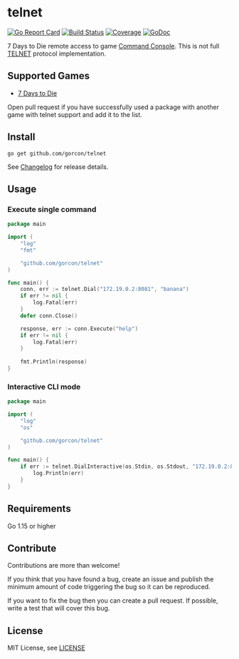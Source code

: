# telnet

[![Go Report Card](https://goreportcard.com/badge/github.com/gorcon/telnet)](https://goreportcard.com/report/github.com/gorcon/telnet)
[![Build Status](https://travis-ci.org/gorcon/telnet.svg?branch=master)](https://travis-ci.org/gorcon/telnet)
[![Coverage](https://gocover.io/_badge/github.com/gorcon/telnet?0 "coverage")](https://gocover.io/github.com/gorcon/telnet)
[![GoDoc](https://img.shields.io/badge/godoc-reference-blue.svg)](https://godoc.org/github.com/gorcon/telnet)

7 Days to Die remote access to game [Command Console](https://7daystodie.gamepedia.com/Command_Console). This is not full [TELNET](https://en.wikipedia.org/wiki/Telnet) protocol implementation.

## Supported Games

* [7 Days to Die](https://store.steampowered.com/app/251570) 

Open pull request if you have successfully used a package with another game with telnet support and add it to the list.

## Install

```text
go get github.com/gorcon/telnet
```

See [Changelog](CHANGELOG.md) for release details.

## Usage

### Execute single command

```go
package main

import (
	"log"
	"fmt"

	"github.com/gorcon/telnet"
)

func main() {
	conn, err := telnet.Dial("172.19.0.2:8081", "banana")
	if err != nil {
		log.Fatal(err)
	}
	defer conn.Close()

	response, err := conn.Execute("help")
	if err != nil {
		log.Fatal(err)
	}
	
	fmt.Println(response)	
}
```

### Interactive CLI mode

```go
package main

import (
	"log"
	"os"

	"github.com/gorcon/telnet"
)

func main() {
	if err := telnet.DialInteractive(os.Stdin, os.Stdout, "172.19.0.2:8081", "banana"); err != nil {
		log.Println(err)
	}
}
```

## Requirements

Go 1.15 or higher

## Contribute

Contributions are more than welcome! 

If you think that you have found a bug, create an issue and publish the minimum amount of code triggering the bug so 
it can be reproduced.

If you want to fix the bug then you can create a pull request. If possible, write a test that will cover this bug.

## License

MIT License, see [LICENSE](LICENSE)
